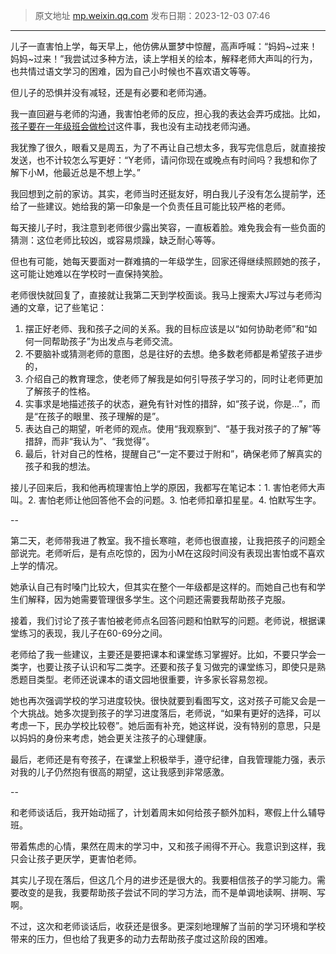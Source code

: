 > 原文地址 [mp.weixin.qq.com](https://mp.weixin.qq.com/s/gqFHjeYFL04almsI0Cif1g)
> 发布日期：2023-12-03 07:46
---


儿子一直害怕上学，每天早上，他仿佛从噩梦中惊醒，高声呼喊：“妈妈~过来！妈妈~过来！”我尝试过多种方法，读上学相关的绘本，解释老师大声叫的行为，也共情过语文学习的困难，因为自己小时候也不喜欢语文等等。

但儿子的恐惧并没有减轻，还是有必要和老师沟通。

我一直回避与老师的沟通，我害怕老师的反应，担心我的表达会弄巧成拙。比如，[孩子要在一年级班会做检讨](https://mp.weixin.qq.com/s/LexRNn-tUWlwjXMzhXPmfA)这件事，我也没有主动找老师沟通。

我犹豫了很久，眼看又是周五，为了不再让自己想太多，我写完信息后，就直接按发送，也不计较怎么写更好：“Y老师，请问你现在或晚点有时间吗？我想和你了解下小M，他最近总是不想上学。”

我回想到之前的家访。其实，老师当时还挺友好，明白我儿子没有怎么提前学，还给了一些建议。她给我的第一印象是一个负责任且可能比较严格的老师。

每天接儿子时，我注意到老师很少露出笑容，一直板着脸。难免我会有一些负面的猜测：这位老师比较凶，或容易烦躁，缺乏耐心等等。

但也有可能，她每天要面对一群难搞的一年级学生，回家还得继续照顾她的孩子，这可能让她难以在学校时一直保持笑脸。

老师很快就回复了，直接就让我第二天到学校面谈。我马上搜索大J写过与老师沟通的文章，记了些笔记：

1. 摆正好老师、我和孩子之间的关系。我的目标应该是以“如何协助老师”和“如何一同帮助孩子”为出发点与老师交流。
2. 不要脑补或猜测老师的意图，总是往好的去想。绝多数老师都是希望孩子进步的，
3. 介绍自己的教育理念，使老师了解我是如何引导孩子学习的，同时让老师更加了解孩子的性格。
4. 实事求是地描述孩子的状态，避免有针对性的措辞，如“孩子说，你是...”，而是“在孩子的眼里、孩子理解的是”。
5. 表达自己的期望，听老师的观点。使用“我观察到”、“基于我对孩子的了解”等措辞，而非“我认为”、“我觉得”。
6. 最后，针对自己的性格，提醒自己“一定不要过于附和”，确保老师了解真实的孩子和我的想法。

接儿子回来后，我和他再梳理害怕上学的原因，我都写在笔记本：1. 害怕老师大声叫。2. 害怕老师让他回答他不会的问题。3. 怕老师扣章扣星星。4. 怕默写生字。

--

第二天，老师带我进了教室。我不擅长寒暄，老师也很直接，让我把孩子的问题全部说完。老师听后，是有点吃惊的，因为小M在这段时间没有表现出害怕或不喜欢上学的情况。

她承认自己有时嗓门比较大，但其实在整个一年级都是这样的。而她自己也有和学生们解释，因为她需要管理很多学生。这个问题还需要我帮助孩子克服。

接着，我们讨论了孩子害怕被老师点名回答问题和怕默写的问题。老师说，根据课堂练习的表现，我儿子在60-69分之间。

老师给了我一些建议，主要还是要把课本和课堂练习掌握好。比如，不要只学会一类字，也要让孩子认识和写二类字。还要和孩子复习做完的课堂练习，即使只是熟悉题目类型。老师还说课本的语文园地很重要，许多家长容易忽视。

她也再次强调学校的学习进度较快。很快就要到看图写文，这对孩子可能又会是一个大挑战。她多次提到孩子的学习进度落后，老师说，“如果有更好的选择，可以考虑一下，民办学校比较卷”。她后面有补充，她这样说，没有特别的意思，只是以妈妈的身份来考虑，她会更关注孩子的心理健康。

最后，老师还是有夸孩子，在课堂上积极举手，遵守纪律，自我管理能力强，表示对我的儿子仍然抱有很高的期望，这让我感到非常感激。

--

和老师谈话后，我开始动摇了，计划着周末如何给孩子额外加料，寒假上什么辅导班。

带着焦虑的心情，果然在周末的学习中，又和孩子闹得不开心。我意识到这样，我只会让孩子更厌学，更害怕老师。

其实儿子现在落后，但这几个月的进步还是很大的。我要相信孩子的学习能力。需要改变的是我，我要帮助孩子尝试不同的学习方法，而不是单调地读啊、拼啊、写啊。

不过，这次和老师谈话后，收获还是很多。更深刻地理解了当前的学习环境和学校带来的压力，但也给了我更多的动力去帮助孩子度过这阶段的困难。